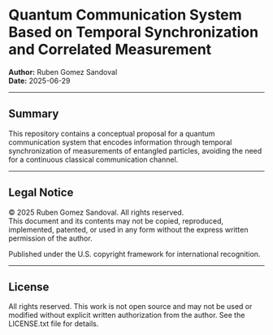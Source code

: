 # Quantum Communication System Based on Temporal Synchronization and Correlated Measurement

**Author:** Ruben Gomez Sandoval   
**Date:** 2025-06-29

---

## Summary

This repository contains a conceptual proposal for a quantum communication system that encodes information through temporal synchronization of measurements of entangled particles, avoiding the need for a continuous classical communication channel.

---

## Legal Notice

© 2025 Ruben Gomez Sandoval. All rights reserved.  
This document and its contents may not be copied, reproduced, implemented, patented, or used in any form without the express written permission of the author.

Published under the U.S. copyright framework for international recognition.

---

## License

All rights reserved. This work is not open source and may not be used or modified without explicit written authorization from the author. See the LICENSE.txt file for details.
